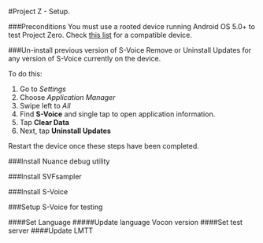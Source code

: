#Project Z - Setup.

###Preconditions
You must use a rooted device running Android OS 5.0+ to test Project Zero.
Check [this list](#) for a compatible device.

###Un-install previous version of S-Voice
Remove or Uninstall Updates for any version of S-Voice currently on the device.

To do this:
1. Go to *Settings*
2. Choose *Application Manager*
3. Swipe left to *All*
4. Find **S-Voice** and single tap to open application information.
5. Tap **Clear Data**
6. Next, tap **Uninstall Updates**

Restart the device once these steps have been completed.

###Install Nuance debug utility

###Install SVFsampler

###Install S-Voice

###Setup S-Voice for testing

####Set Language
#####Update language Vocon version
####Set test server
####Update LMTT
